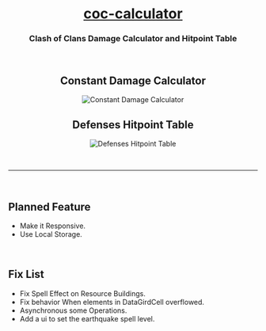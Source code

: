 <h1 align=Center><a href="https://ryuryupersonal.github.io/coc-calculator/">coc-calculator</a></h1>

<h3 align=Center>Clash of Clans Damage Calculator and Hitpoint Table</h3>

<br>

<h2 align=Center>Constant Damage Calculator</h2>

<p align=Center>
  <img src="https://github.com/user-attachments/assets/90710d14-4547-481e-aaa6-cd57b48b1345" alt="Constant Damage Calculator">
</p>

<h2 align=Center>Defenses Hitpoint Table</h2>

<p align=Center>
  <img src="https://github.com/user-attachments/assets/e453610d-9689-4596-a487-136f82745d6e" alt="Defenses Hitpoint Table">
</p>

<br>

---

<br>

## Planned Feature

- Make it Responsive.
- Use Local Storage.

<br>

## Fix List

- Fix Spell Effect on Resource Buildings.
- Fix behavior When elements in DataGirdCell overflowed.
- Asynchronous some Operations.
- Add a ui to set the earthquake spell level.
